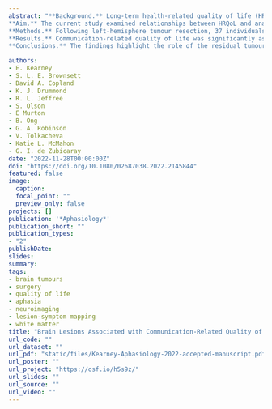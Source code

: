 ```yaml
---
abstract: "**Background.** Long-term health-related quality of life (HRQoL) is an important consideration in planning treatment for individuals with brain tumours. \n
**Aim.** The current study examined relationships between HRQoL and anatomical location of the lesion in patients 6-24 months post-surgery.\n
**Methods.** Following left-hemisphere tumour resection, 37 individuals underwent behavioural testing and MRI. A principal component analysis across 10 HRQoL measures identified two components explaining ~62% of the variance: a communication-related and a mood-related component. Three lesion maps were generated per participant capturing (1) the primary resection, (2) the resection plus residual tumour, oedema, and peri-resection treatment effect (resection+), and (3) residual tumour, oedema, and peri-resection treatment effect alone (residual). Relationships between HRQoL components and lesion maps were examined using voxel-wise lesion symptom-mapping as well as general linear models predicting tract- and voxel-wise disconnection severities.\n
**Results.** Communication-related quality of life was significantly associated with lesions comprising both the resection+ and residual tumour in the left medial inferior parietal lobe. Voxel-wise analyses of white matter disconnection severities revealed significant associations between communication-related quality of life and thalamostriatal fibres for the residual tumour lesions. None of the analyses involving mood-related quality of life or the primary resection lesion maps were significant.\n
**Conclusions.** The findings highlight the role of the residual tumour, oedema, and peri-resection treatment effects and associated white matter disconnection in communication-related quality of life following treatment."

authors:
- E. Kearney
- S. L. E. Brownsett
- David A. Copland
- K. J. Drummond
- R. L. Jeffree
- S. Olson
- E Murton
- B. Ong
- G. A. Robinson
- V. Tolkacheva
- Katie L. McMahon
- G. I. de Zubicaray
date: "2022-11-28T00:00:00Z"
doi: "https://doi.org/10.1080/02687038.2022.2145844"
featured: false
image:
  caption: 
  focal_point: ""
  preview_only: false
projects: []
publication: '*Aphasiology*'
publication_short: ""
publication_types:
- "2"
publishDate:
slides: 
summary:
tags:
- brain tumours 
- surgery
- quality of life
- aphasia
- neuroimaging
- lesion-symptom mapping
- white matter
title: "Brain Lesions Associated with Communication-Related Quality of Life Following Surgical Removal of Primary Left-Hemisphere Tumours"
url_code: ""
url_dataset: ""
url_pdf: "static/files/Kearney-Aphasiology-2022-accepted-manuscript.pdf"
url_poster: ""
url_project: "https://osf.io/h5s9z/"
url_slides: ""
url_source: ""
url_video: ""
---
```

